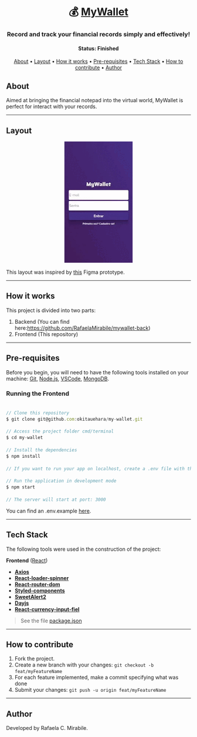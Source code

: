 <h1 align="center">
   💰 <a href="#"> MyWallet </a>
</h1>

<h3 align="center">
    Record and track your financial records simply and effectively!
</h3>

<h4 align="center"> 
	 Status: Finished
</h4>

<p align="center">
 <a href="#about">About</a> •
 <a href="#layout">Layout</a> • 
 <a href="#how-it-works">How it works</a> • 
 <a href="#pre-requisites">Pre-requisites</a> • 
 <a href="#tech-stack">Tech Stack</a> • 
 <a href="#how-to-contribute">How to contribute</a> • 
 <a href="#author">Author</a>
</p>


## About

Aimed at bringing the financial notepad into the virtual world, MyWallet is perfect for interact with your records.

---


## Layout

<div align="center">
 <img src="./public/mywallet.gif" alt="App demonstration"/>
</div>

This layout was inspired by <a href="https://www.figma.com/file/p37uJdpZWRLED7YEwDFfUd/MyWallet?node-id=0%3A1">this</a> Figma prototype.


---

## How it works

This project is divided into two parts:
1. Backend (You can find here:https://github.com/RafaelaMirabile/mywallet-back)
2. Frontend (This repository)

---

## Pre-requisites

Before you begin, you will need to have the following tools installed on your machine:
[Git](https://git-scm.com), [Node.js](https://nodejs.org/en/), [VSCode](https://code.visualstudio.com/), [MongoDB](https://www.mongodb.com/docs/manual/installation/).

### Running the Frontend


``` jsx

// Clone this repository
$ git clone git@github.com:okitauehara/my-wallet.git

// Access the project folder cmd/terminal
$ cd my-wallet

// Install the dependencies
$ npm install

// If you want to run your app on localhost, create a .env file with the environment variable pointing to your local server.

// Run the application in development mode
$ npm start

// The server will start at port: 3000

```

You can find an .env.example <a href="https://github.com/okitauehara/my-wallet/blob/main/.env.example">here</a>.

---

## Tech Stack

The following tools were used in the construction of the project:

**Frontend**  ([React](https://reactjs.org/))

-   **[Axios](https://github.com/axios/axios)**
-   **[React-loader-spinner](https://github.com/mhnpd/react-loader-spinner)**
-   **[React-router-dom](https://github.com/remix-run/react-router)**
-   **[Styled-components](https://github.com/styled-components/styled-components)**
-   **[SweetAlert2](https://github.com/sweetalert2/sweetalert2)**
-   **[Dayjs](https://github.com/dayjs)**
-   **[React-currency-input-fiel](https://github.com/cchanxzy/react-currency-input-field)**

> See the file  [package.json](https://github.com/RafaelaMirabile/mywallet-front/blob/main/package.json)


---


## How to contribute

1. Fork the project.
2. Create a new branch with your changes: `git checkout -b feat/myFeatureName`
3. For each feature implemented, make a commit specifying what was done
4. Submit your changes: `git push -u origin feat/myFeatureName`

---

## Author

Developed by Rafaela C. Mirabile.
